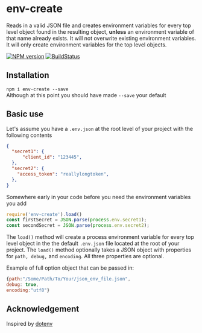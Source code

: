# env-create

Reads in a valid JSON file and creates environment variables for every top level object found in the resulting object, **unless** an environment variable of that name already exists. It will not overwrite existing environment variables. It will only create environment variables for the top level objects.  

[![NPM version](https://img.shields.io/npm/v/dotenv.svg?style=flat-square)](~https://www.npmjs.com/package/env-create~) 
[![BuildStatus](https://img.shields.io/travis/motdotla/dotenv/master.svg?style=flat-square)](~https://travis-ci.org/motdotla/dotenv~)
## Installation 

`npm i env-create --save`  
Although at this point you should have made `--save` your default

## Basic use

Let's assume you have a `.env.json` at the root level of your project with the following contents

```JSON
{
  "secret1": {
      "client_id": "123445",
  },
  "secret2": {
    "access_token": "reallylongtoken",
  },
}
```

Somewhere early in your code before you need the environment variables you add  

```javascript
require('env-create').load() 
const firstSecret = JSON.parse(process.env.secret1);
const secondSecret = JSON.parse(process.env.secret2);
```

The `load()` method will create a process environment variable for every top level object in the the default `.env.json` file located at the root of your project. The `load()` method optionally takes a JSON object with properties for `path, debug,` and `encoding`. All three properties are optional.  

Example of full option object that can be passed in: 

```javascript
{path:"/Some/Path/To/Your/json_env_file.json",
debug: true,
encoding:"utf8"}
```

## Acknowledgement

Inspired by [dotenv](https://github.com/motdotla/dotenv)

